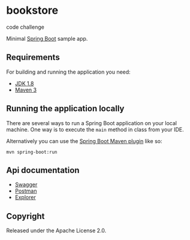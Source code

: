 # bookstore
code challenge

Minimal [Spring Boot](http://projects.spring.io/spring-boot/) sample app.

## Requirements

For building and running the application you need:

- [JDK 1.8](http://www.oracle.com/technetwork/java/javase/downloads/jdk8-downloads-2133151.html)
- [Maven 3](https://maven.apache.org)

## Running the application locally

There are several ways to run a Spring Boot application on your local machine. One way is to execute the `main` method in  class from your IDE.

Alternatively you can use the [Spring Boot Maven plugin](https://docs.spring.io/spring-boot/docs/current/reference/html/build-tool-plugins-maven-plugin.html) like so:

```shell
mvn spring-boot:run
```
## Api documentation
- [Swagger](http://localhost:9090/swagger-ui.html#/)
- [Postman](http://localhost:9090/swagger-ui.html#/)
- [Explorer](http://localhost:9090/explorer/index.html#uri=/) 


## Copyright

Released under the Apache License 2.0.
